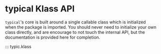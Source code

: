 # typical Klass API

`typical`'s core is built around a single callable class which is 
initialized when the package is imported. You should never need to
initialize your own class directly, and are encourage to not touch the
internal API, but the documentation is provided here for completion.

::: typic.klass
